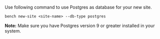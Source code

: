 <!-- add-breadcrumbs -->

Use following command to use Postgres as database for your new site.

`bench new-site <site-name> --db-type postgres`

**Note:** Make sure you have Postgres version 9 or greater installed in your system.